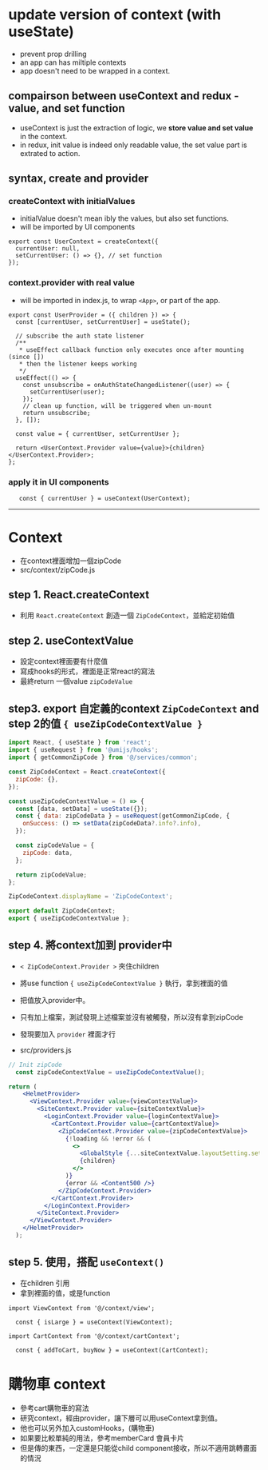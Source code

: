# update version of context (with useState)
- prevent prop drilling
- an app can has miltiple contexts
- app doesn't need to be wrapped in a context.

## compairson between useContext and redux - value, and set function
- useContext is just the extraction of logic, we **store value and set value** in the context.
- in redux, init value is indeed only readable value, the set value part is extrated to action.

## syntax, create and provider

### createContext with initialValues
- initialValue doesn't mean ibly the values, but also set functions.
- will be imported by UI components
```
export const UserContext = createContext({
  currentUser: null,
  setCurrentUser: () => {}, // set function
});

```

### context.provider with real value
- will be imported in index.js, to wrap `<App>`, or part of the app.

```
export const UserProvider = ({ children }) => {
  const [currentUser, setCurrentUser] = useState();

  // subscribe the auth state listener
  /**
   * useEffect callback function only executes once after mounting (since [])
   * then the listener keeps working
   */
  useEffect(() => {
    const unsubscribe = onAuthStateChangedListener((user) => {
      setCurrentUser(user);
    });
    // clean up function, will be triggered when un-mount
    return unsubscribe;
  }, []);

  const value = { currentUser, setCurrentUser };

  return <UserContext.Provider value={value}>{children}</UserContext.Provider>;
};

```

### apply it in UI components
```
   const { currentUser } = useContext(UserContext);

```

-----
# Context

- 在context裡面增加一個zipCode
- src/context/zipCode.js

## step 1. React.createContext
- 利用 `React.createContext` 創造一個 `ZipCodeContext`，並給定初始值

## step 2. useContextValue
- 設定context裡面要有什麼值
- 寫成hooks的形式，裡面是正常react的寫法
- 最終return 一個value `zipCodeValue`

## step3. export 自定義的context `ZipCodeContext` and step 2的值 `{ useZipCodeContextValue }`

```jsx
import React, { useState } from 'react';
import { useRequest } from '@umijs/hooks';
import { getCommonZipCode } from '@/services/common';

const ZipCodeContext = React.createContext({
  zipCode: {},
});

const useZipCodeContextValue = () => {
  const [data, setData] = useState({});
  const { data: zipCodeData } = useRequest(getCommonZipCode, {
    onSuccess: () => setData(zipCodeData?.info?.info),
  });

  const zipCodeValue = {
    zipCode: data,
  };

  return zipCodeValue;
};

ZipCodeContext.displayName = 'ZipCodeContext';

export default ZipCodeContext;
export { useZipCodeContextValue };
```

## step 4. 將context加到 provider中
- `< ZipCodeContext.Provider >` 夾住children
- 將use function `{ useZipCodeContextValue }` 執行，拿到裡面的值 
- 把值放入provider中。


- 只有加上檔案，測試發現上述檔案並沒有被觸發，所以沒有拿到zipCode
- 發現要加入 `provider` 裡面才行
- src/providers.js

```jsx
// Init zipCode
  const zipCodeContextValue = useZipCodeContextValue();

return (
    <HelmetProvider>
      <ViewContext.Provider value={viewContextValue}>
        <SiteContext.Provider value={siteContextValue}>
          <LoginContext.Provider value={loginContextValue}>
            <CartContext.Provider value={cartContextValue}>
              <ZipCodeContext.Provider value={zipCodeContextValue}>
                {!loading && !error && (
                  <>
                    <GlobalStyle {...siteContextValue.layoutSetting.setting} />
                    {children}
                  </>
                )}
                {error && <Content500 />}
              </ZipCodeContext.Provider>
            </CartContext.Provider>
          </LoginContext.Provider>
        </SiteContext.Provider>
      </ViewContext.Provider>
    </HelmetProvider>
  );
```
## step 5. 使用，搭配 `useContext()`
- 在children 引用
- 拿到裡面的值，或是function

```
import ViewContext from '@/context/view';

  const { isLarge } = useContext(ViewContext);
```
```
import CartContext from '@/context/cartContext';

  const { addToCart, buyNow } = useContext(CartContext);
```

# 購物車 context
- 參考cart購物車的寫法
- 研究context，經由provider，讓下層可以用useContext拿到值。
- 他也可以另外加入customHooks，(購物車)
- 如果要比較單純的用法，參考memberCard 會員卡片
- 但是傳的東西，一定還是只能從child component接收，所以不適用跳轉畫面的情況

